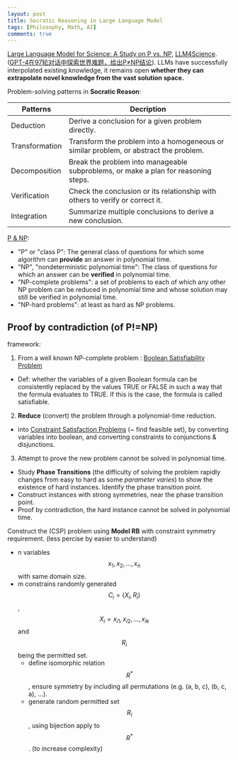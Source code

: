 ```yaml
---
layout: post
title: Socratic Reasoning in Large Language Model
tags: [Philosophy, Math, AI]
comments: true
---
```


[Large Language Model for Science: A Study on P vs. NP](https://arxiv.org/pdf/2309.05689.pdf), [LLM4Science](https://github.com/microsoft/LMOps/tree/main/LLM4Science). ([GPT-4在97轮对话中探索世界难题，给出P≠NP结论](https://mp.weixin.qq.com/s/BTePI71LOq7kwjMwzdtypw)).
LLMs have successfully interpolated existing knowledge, it remains open **whether they can extrapolate novel knowledge from the vast solution space.**

Problem-solving patterns in **Socratic Reason**:

| Patterns | Decription |
|----------|------------|
| Deduction | Derive a conclusion for a given problem directly.|
| Transformation | Transform the problem into a homogeneous or similar problem, or abstract the problem. |
| Decomposition | Break the problem into manageable subproblems, or make a plan for reasoning steps. |
| Verification | Check the conclusion or its relationship with others to verify or correct it. |
| Integration | Summarize multiple conclusions to derive a new conclusion. |

[P & NP](https://en.wikipedia.org/wiki/P_versus_NP_problem):

* "P" or "class P": The general class of questions for which some algorithm can **provide** an answer in polynomial time.
* "NP", "nondeterministic polynomial time": The class of questions for which an answer can be **verified** in polynomial time.
* "NP-complete problems": a set of problems to each of which any other NP problem can be reduced in polynomial time and whose solution may still be verified in polynomial time.
* "NP-hard problems": at least as hard as NP problems.



## Proof by contradiction (of P!=NP)

framework:

1. From a well known NP-complete problem : [Boolean Satisfiability Problem](https://en.wikipedia.org/wiki/Boolean_satisfiability_problem)
  * Def: whether the variables of a given Boolean formula can be consistently replaced by the values TRUE or FALSE in such a way that the formula evaluates to TRUE. If this is the case, the formula is called satisfiable.
2. **Reduce** (convert) the problem through a polynomial-time reduction.
  * into [Constraint Satisfaction Problems](https://en.wikipedia.org/wiki/Constraint_satisfaction_problem) (~ find feasible set), by converting variables into boolean, and converting constraints to conjunctions & disjunctions.
3. Attempt to prove the new problem cannot be solved in polynomial time.
  * Study **Phase Transitions** (the difficulty of solving the problem rapidly changes from easy to hard as some *parameter varies*) to show the existence of hard instances. Identify the phase transition point.
  * Construct instances with strong symmetries, near the phase transition point.
  * Proof by contradiction, the hard instance cannot be solved in polynomial time.

Construct the (CSP) problem using **Model RB** with constraint symmetry requirement. (<n>less percise by easier to understand</n>)

* n variables $${x_{1}, x_{2}, ..., x_{n}}$$ with same domain size.
* m constrains randomly generated $$C_{i} = (X_{i}, R_{i})$$, $$X_{i} = {x_{i1}, x_{i2}, ..., x_{ik}}$$ and $$R_{i}$$ being the permitted set.
  * define isomorphic relation $$R^{*}$$, ensure symmetry by including all permutations (e.g. (a, b, c), (b, c, a), ...).
  * generate random permitted set $$R_{i}$$, using bijection apply to $$R^{*}$$. (to increase complexity)
